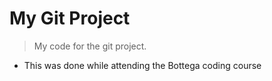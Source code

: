 # My Git Project

> My code for the git project.

- This was done while attending the Bottega coding course